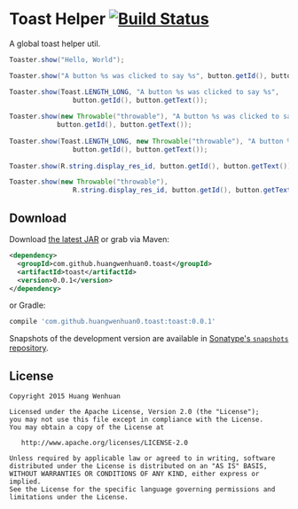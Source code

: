 Toast Helper  [![Build Status](https://travis-ci.org/HuangWenhuan0/toast.svg)](https://travis-ci.org/HuangWenhuan0/toast)
===

A global toast helper util.

```java
Toaster.show("Hello, World");

Toaster.show("A button %s was clicked to say %s", button.getId(), button.getText());

Toaster.show(Toast.LENGTH_LONG, "A button %s was clicked to say %s",
                button.getId(), button.getText());
                
Toaster.show(new Throwable("throwable"), "A button %s was clicked to say",
            button.getId(), button.getText());
            
Toaster.show(Toast.LENGTH_LONG, new Throwable("throwable"), "A button %s was clicked to say",
                button.getId(), button.getText());
                
Toaster.show(R.string.display_res_id, button.getId(), button.getText());

Toaster.show(new Throwable("throwable"), 
                R.string.display_res_id, button.getId(), button.getText());
```

Download
--------

Download [the latest JAR][1] or grab via Maven:

```xml
<dependency>
  <groupId>com.github.huangwenhuan0.toast</groupId>
  <artifactId>toast</artifactId>
  <version>0.0.1</version>
</dependency>
```
or Gradle:
```groovy
compile 'com.github.huangwenhuan0.toast:toast:0.0.1'
```
Snapshots of the development version are available in [Sonatype's `snapshots` repository][snap].

License
--------

    Copyright 2015 Huang Wenhuan

    Licensed under the Apache License, Version 2.0 (the "License");
    you may not use this file except in compliance with the License.
    You may obtain a copy of the License at

       http://www.apache.org/licenses/LICENSE-2.0

    Unless required by applicable law or agreed to in writing, software
    distributed under the License is distributed on an "AS IS" BASIS,
    WITHOUT WARRANTIES OR CONDITIONS OF ANY KIND, either express or implied.
    See the License for the specific language governing permissions and
    limitations under the License.
    
    
[1]: https://search.maven.org/remote_content?g=com.github.huangwenhuan0.toast&a=toast&v=LATEST
[snap]: https://oss.sonatype.org/content/repositories/snapshots/com/github/huangwenhuan0/toast/toast/